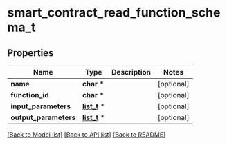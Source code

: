 # smart_contract_read_function_schema_t

## Properties
Name | Type | Description | Notes
------------ | ------------- | ------------- | -------------
**name** | **char \*** |  | [optional] 
**function_id** | **char \*** |  | [optional] 
**input_parameters** | [**list_t**](smart_contract_input_parameter_schema.md) \* |  | [optional] 
**output_parameters** | [**list_t**](smart_contract_input_parameter_schema.md) \* |  | [optional] 

[[Back to Model list]](../README.md#documentation-for-models) [[Back to API list]](../README.md#documentation-for-api-endpoints) [[Back to README]](../README.md)


